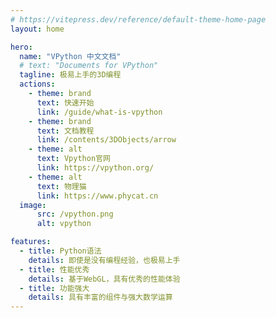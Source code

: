 ```yaml
---
# https://vitepress.dev/reference/default-theme-home-page
layout: home

hero:
  name: "VPython 中文文档"
  # text: "Documents for VPython"
  tagline: 极易上手的3D编程
  actions:
    - theme: brand
      text: 快速开始
      link: /guide/what-is-vpython
    - theme: brand
      text: 文档教程
      link: /contents/3DObjects/arrow
    - theme: alt
      text: Vpython官网
      link: https://vpython.org/
    - theme: alt
      text: 物理猫
      link: https://www.phycat.cn
  image:
      src: /vpython.png
      alt: vpython

features:
  - title: Python语法
    details: 即使是没有编程经验，也极易上手
  - title: 性能优秀
    details: 基于WebGL，具有优秀的性能体验
  - title: 功能强大
    details: 具有丰富的组件与强大数学运算
---
```


